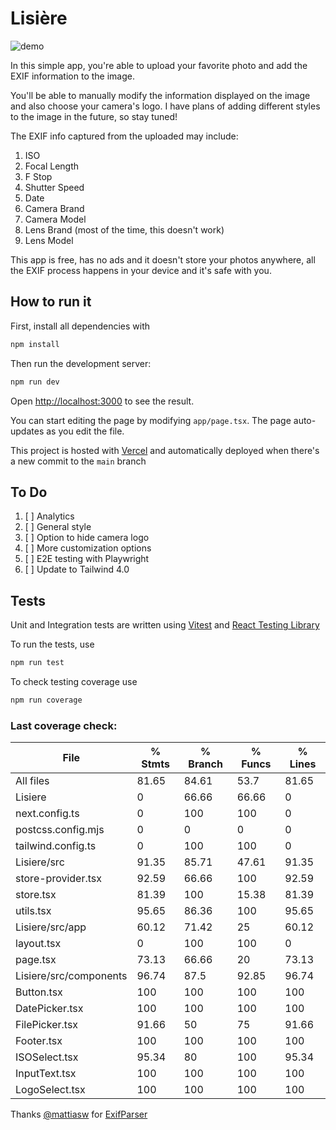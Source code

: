 # Lisière

![demo](https://github.com/user-attachments/assets/b32dbb2e-4ea0-4d2a-9a4d-115ecadcf8e8)

In this simple app, you're able to upload your favorite photo and add the EXIF information to the image.

You'll be able to manually modify the information displayed on the image and also choose your camera's logo. I have plans of adding different styles to the image in the future, so stay tuned!

The EXIF info captured from the uploaded may include:

1. ISO
2. Focal Length
3. F Stop
4. Shutter Speed
5. Date
6. Camera Brand
7. Camera Model
8. Lens Brand (most of the time, this doesn't work)
9. Lens Model

This app is free, has no ads and it doesn't store your photos anywhere, all the EXIF process happens in your device and it's safe with you.

## How to run it

First, install all dependencies with

```bash
npm install
```

Then run the development server:

```bash
npm run dev
```

Open [http://localhost:3000](http://localhost:3000) to see the result.

You can start editing the page by modifying `app/page.tsx`. The page auto-updates as you edit the file.

This project is hosted with [Vercel](https://vercel.com) and automatically deployed when there's a new commit to the `main` branch

## To Do

1. [ ] Analytics
2. [ ] General style
3. [ ] Option to hide camera logo
4. [ ] More customization options
5. [ ] E2E testing with Playwright
6. [ ] Update to Tailwind 4.0

## Tests

Unit and Integration tests are written using [Vitest](https://vitest.dev/) and [React Testing Library](https://testing-library.com/docs/react-testing-library/intro)

To run the tests, use

```bash
npm run test
```

To check testing coverage use

```bash
npm run coverage
```

### Last coverage check:

| File                   | % Stmts | % Branch | % Funcs | % Lines |
| ---------------------- | ------- | -------- | ------- | ------- |
| All files              | 81.65   | 84.61    | 53.7    | 81.65   |
| Lisiere                | 0       | 66.66    | 66.66   | 0       |
| next.config.ts         | 0       | 100      | 100     | 0       |
| postcss.config.mjs     | 0       | 0        | 0       | 0       |
| tailwind.config.ts     | 0       | 100      | 100     | 0       |
| Lisiere/src            | 91.35   | 85.71    | 47.61   | 91.35   |
| store-provider.tsx     | 92.59   | 66.66    | 100     | 92.59   |
| store.tsx              | 81.39   | 100      | 15.38   | 81.39   |
| utils.tsx              | 95.65   | 86.36    | 100     | 95.65   |
| Lisiere/src/app        | 60.12   | 71.42    | 25      | 60.12   |
| layout.tsx             | 0       | 100      | 100     | 0       |
| page.tsx               | 73.13   | 66.66    | 20      | 73.13   |
| Lisiere/src/components | 96.74   | 87.5     | 92.85   | 96.74   |
| Button.tsx             | 100     | 100      | 100     | 100     |
| DatePicker.tsx         | 100     | 100      | 100     | 100     |
| FilePicker.tsx         | 91.66   | 50       | 75      | 91.66   |
| Footer.tsx             | 100     | 100      | 100     | 100     |
| ISOSelect.tsx          | 95.34   | 80       | 100     | 95.34   |
| InputText.tsx          | 100     | 100      | 100     | 100     |
| LogoSelect.tsx         | 100     | 100      | 100     | 100     |

Thanks [@mattiasw](https://github.com/mattiasw) for [ExifParser](https://github.com/mattiasw/ExifReader)
